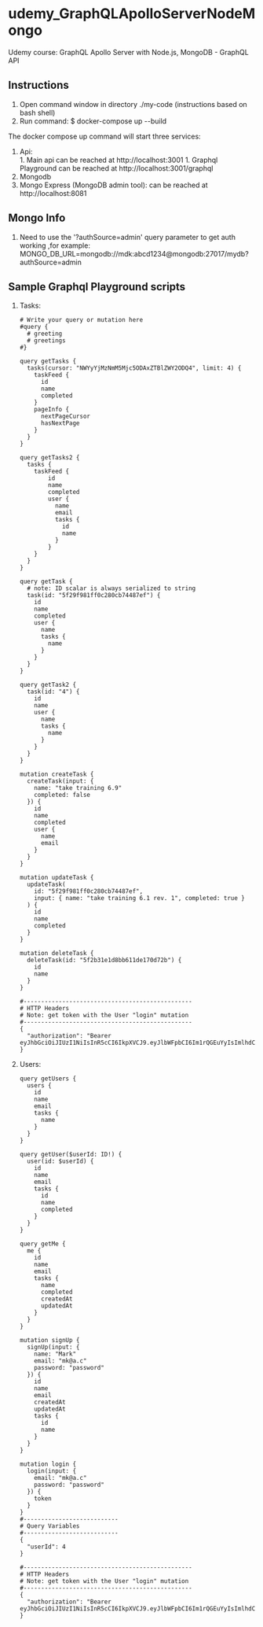 # udemy_GraphQLApolloServerNodeMongo
Udemy course: GraphQL Apollo Server with Node.js, MongoDB - GraphQL API

## Instructions
1. Open command window in directory ./my-code (instructions based on bash shell)
1. Run command: $ docker-compose up --build

The docker compose up command will start three services:  
  1. Api:   
    1. Main api can be reached at http://localhost:3001
    1. Graphql Playground can be reached at http://localhost:3001/graphql
  1. Mongodb
  1. Mongo Express (MongoDB admin tool): can be reached at http://localhost:8081

## Mongo Info
1. Need to use the '?authSource=admin' query parameter to get auth working ,for example: MONGO_DB_URL=mongodb://mdk:abcd1234@mongodb:27017/mydb?authSource=admin


## Sample Graphql Playground scripts
1. Tasks:
    ```gql
    # Write your query or mutation here
    #query {
      # greeting
      # greetings
    #}

    query getTasks {
      tasks(cursor: "NWYyYjMzNmM5Mjc5ODAxZTBlZWY2ODQ4", limit: 4) {
        taskFeed {
          id
          name
          completed      
        }
        pageInfo {
          nextPageCursor
          hasNextPage
        }
      }  
    }

    query getTasks2 {
      tasks {
        taskFeed {
            id
            name
            completed
            user {
              name
              email
              tasks {
                id
                name
              }
            }
        }
      }  
    }

    query getTask {
      # note: ID scalar is always serialized to string
      task(id: "5f29f981ff0c280cb74487ef") {
        id
        name
        completed
        user {
          name
          tasks {
            name
          }
        }
      }  
    }

    query getTask2 {
      task(id: "4") {
        id
        name
        user {
          name
          tasks {
            name
          }
        }
      }  
    }

    mutation createTask {
      createTask(input: {
        name: "take training 6.9"
        completed: false
      }) {
        id
        name
        completed
        user {
          name
          email
        }
      }
    }

    mutation updateTask {
      updateTask(
        id: "5f29f981ff0c280cb74487ef", 
        input: { name: "take training 6.1 rev. 1", completed: true }
      ) {
        id
        name
        completed
      }
    }

    mutation deleteTask {
      deleteTask(id: "5f2b31e1d8bb611de170d72b") {
        id
        name
      }
    }
    
    #------------------------------------------------
    # HTTP Headers
    # Note: get token with the User "login" mutation
    #------------------------------------------------
    {
      "authorization": "Bearer eyJhbGciOiJIUzI1NiIsInR5cCI6IkpXVCJ9.eyJlbWFpbCI6Im1rQGEuYyIsImlhdCI6MTU5NjU2NzQzNSwiZXhwIjoxNTk2NjUzODM1fQ.BwfIhctOR6IQe56QbP8ZuEFP5x7MUY8nAtOBZWrH4Aw"
    }
    ```
1. Users:
    ```gql
    query getUsers {
      users {
        id
        name
        email
        tasks {
          name
        }
      }
    }

    query getUser($userId: ID!) {
      user(id: $userId) {
        id
        name
        email
        tasks {
          id
          name
          completed 
        }
      }
    }

    query getMe {
      me {
        id
        name
        email
        tasks {
          name
          completed
          createdAt
          updatedAt
        }
      }
    }

    mutation signUp {
      signUp(input: {
        name: "Mark"
        email: "mk@a.c"
        password: "password"
      }) {
        id
        name
        email
        createdAt
        updatedAt
        tasks {
          id
          name
        }
      }
    }

    mutation login {
      login(input: {
        email: "mk@a.c"
        password: "password"
      }) {
        token
      }
    }
    #---------------------------
    # Query Variables
    #---------------------------
    {
      "userId": 4
    }

    #------------------------------------------------
    # HTTP Headers
    # Note: get token with the User "login" mutation
    #------------------------------------------------
    {
      "authorization": "Bearer eyJhbGciOiJIUzI1NiIsInR5cCI6IkpXVCJ9.eyJlbWFpbCI6Im1rQGEuYyIsImlhdCI6MTU5NjU2NzQzNSwiZXhwIjoxNTk2NjUzODM1fQ.BwfIhctOR6IQe56QbP8ZuEFP5x7MUY8nAtOBZWrH4Aw"
    }
    ```